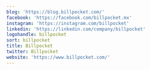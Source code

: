 ```yaml
---
blog: 'https://blog.billpocket.com/'
facebook: 'https://facebook.com/billpocket.mx'
instagram: 'https://instagram.com/billpocket'
linkedin: 'https://linkedin.com/company/billpocket'
logohandle: billpocket
sort: billpocket
title: Billpocket
twitter: Billpocket
website: 'https://www.billpocket.com/'
---
```

